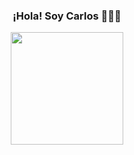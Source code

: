 <p align="center" width="300">
   <h3 align="center">¡Hola! Soy Carlos 👨🏻‍💻</h3>
</p>


<p align="center">
   <a href="https://github.com/carlostirado23">
     <img height="180em" src="https://github-readme-stats.vercel.app/api?username=carlostirado23&show_icons=true&theme=algolia&include_all_commits=true&count_private=true"/>
   </a>
</p>
   


















